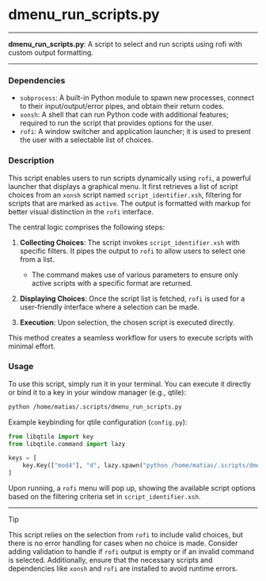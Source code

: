 # dmenu_run_scripts.py

---

**dmenu_run_scripts.py**: A script to select and run scripts using rofi with custom output formatting.

---

### Dependencies

- `subprocess`: A built-in Python module to spawn new processes, connect to their input/output/error pipes, and obtain their return codes.
- `xonsh`: A shell that can run Python code with additional features; required to run the script that provides options for the user.
- `rofi`: A window switcher and application launcher; it is used to present the user with a selectable list of choices.

### Description

This script enables users to run scripts dynamically using `rofi`, a powerful launcher that displays a graphical menu. It first retrieves a list of script choices from an `xonsh` script named `script_identifier.xsh`, filtering for scripts that are marked as `active`. The output is formatted with markup for better visual distinction in the `rofi` interface. 

The central logic comprises the following steps:

1. **Collecting Choices**: The script invokes `script_identifier.xsh` with specific filters. It pipes the output to `rofi` to allow users to select one from a list.
   - The command makes use of various parameters to ensure only active scripts with a specific format are returned.

2. **Displaying Choices**: Once the script list is fetched, `rofi` is used for a user-friendly interface where a selection can be made.

3. **Execution**: Upon selection, the chosen script is executed directly.

This method creates a seamless workflow for users to execute scripts with minimal effort.

### Usage

To use this script, simply run it in your terminal. You can execute it directly or bind it to a key in your window manager (e.g., qtile):

```bash
python /home/matias/.scripts/dmenu_run_scripts.py
```

Example keybinding for qtile configuration (`config.py`):

```python
from libqtile import key
from libqtile.command import lazy

keys = [
    key.Key(["mod4"], "d", lazy.spawn("python /home/matias/.scripts/dmenu_run_scripts.py")),
]
```

Upon running, a `rofi` menu will pop up, showing the available script options based on the filtering criteria set in `script_identifier.xsh`.

---

> [!TIP]  
> This script relies on the selection from `rofi` to include valid choices, but there is no error handling for cases when no choice is made. Consider adding validation to handle if `rofi` output is empty or if an invalid command is selected. Additionally, ensure that the necessary scripts and dependencies like `xonsh` and `rofi` are installed to avoid runtime errors.